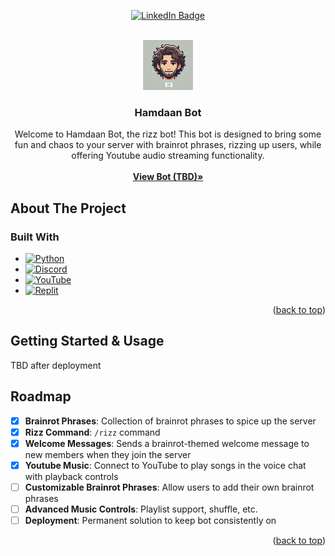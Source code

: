 <a id="readme-top"></a>


<!-- BADGES -->
<p align="center">
  <a href="https://www.linkedin.com/in/john-lecegues/">
    <img src="https://img.shields.io/badge/-LinkedIn-black.svg?style=for-the-badge&logo=linkedin&colorB=555" alt="LinkedIn Badge">
  </a>
</p>



<!-- TITLE -->
<br />
<div align="center">
  <a href="https://github.com/github_username/repo_name">
    <img src="static/icon.webp" alt="Logo" width="80" height="80">
  </a>

<h3 align="center">Hamdaan Bot</h3>

  <p align="center">
    Welcome to Hamdaan Bot, the rizz bot! This bot is designed to bring some fun and chaos to your server with brainrot phrases, rizzing up users, while offering Youtube audio streaming functionality.
    <br />
    <br />
    <a href="#"><strong>View Bot (TBD)»</strong></a>
  </p>
</div>

<!-- ABOUT THE PROJECT -->
## About The Project

### Built With

* [![Python](https://img.shields.io/badge/Python-3776AB?logo=python&logoColor=fff)](https://www.python.org/)
* [![Discord](https://img.shields.io/badge/Discord-%235865F2.svg?&logo=discord&logoColor=white)](https://discord.com/developers/docs/intro)
* [![YouTube](https://img.shields.io/badge/YouTube-%23FF0000.svg?logo=YouTube&logoColor=white)](https://developers.google.com/youtube/v3)
* [![Replit](https://img.shields.io/badge/Replit-F26207?logo=replit&logoColor=fff)](https://replit.com/)

<p align="right">(<a href="#readme-top">back to top</a>)</p>



<!-- GETTING STARTED -->
## Getting Started & Usage

TBD after deployment


<!-- ROADMAP -->
## Roadmap

- [X] **Brainrot Phrases**: Collection of brainrot phrases to spice up the server
- [X] **Rizz Command**: `/rizz` command
- [X] **Welcome Messages**: Sends a brainrot-themed welcome message to new members when they join the server
- [X] **Youtube Music**: Connect to YouTube to play songs in the voice chat with playback controls
- [ ] **Customizable Brainrot Phrases**: Allow users to add their own brainrot phrases
- [ ] **Advanced Music Controls**: Playlist support, shuffle, etc.
- [ ] **Deployment**: Permanent solution to keep bot consistently on

<p align="right">(<a href="#readme-top">back to top</a>)</p>

